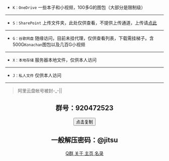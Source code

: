 - `K：OneDrive` 一些本子和小视频，100多G的图包（大部分是限制级）
---
- `S：SharePoint` 上传文件夹，此处仅供查看，不提供上传通道，上传请[点此](https://one.jitsu.top/sp/)
---
- `G：谷歌网盘` 随缘访问，目前未挂代理，仅供查看列表，下载需挂梯子。含500G`Konachan`图包以及几百G小视频
---
- `X：本地存储` 服务器本地文件，仅供本人访问
---
- `J：私人文件` 仅供本人访问
---
> 阿里云盘帐号被封-_-||
<div align=center class="buttons is-centered are-small"><center><h2>群号：920472523</h2><button class="btn button is-primary donate" data-clipboard-text="920472523">点击复制</button><span class="icon is-small"></span></center></div>

<div align=center><center><h2>一般解压密码：@jitsu</h2></center></div>

<div align=center style="overflow-y: hidden;">
    <div class="buttons is-centered are-small">
        <a class="button is-info donate" href="https://jq.qq.com/?_wv=1027&k=W7OQDny2" target="_blank" title="交流群">
            <span class="icon is-small">
                <i class="fa-brands fa-qq"></i>
            </span>
            <span>Q群</span>
        </a>
        <a class="button is-dark donate" href="http://47.102.156.132/关于我/" target="_blank" title="Dark Mode">
            <span class="icon is-small">
                <i class="fa-solid fa-info-circle"></i>
            </span>
            <span>关于</span>
        </a>
        <a class="button is-warning donate" href="https://jitsu.top" target="_blank" title="湿法炼铜">
            <span class="icon is-small">
                <i class="fa-solid fa-house"></i> 
            </span>
            <span>主页</span>
        </a>
        <a class="button is-success donate" href="https://jitsu.top/web" target="_blank" title="IDM下载">
            <span class="icon is-small">
                <i class="fa-solid fa-bars"></i>
            </span>
            <span>名录</span>
        </a>
    </div>
</div>
